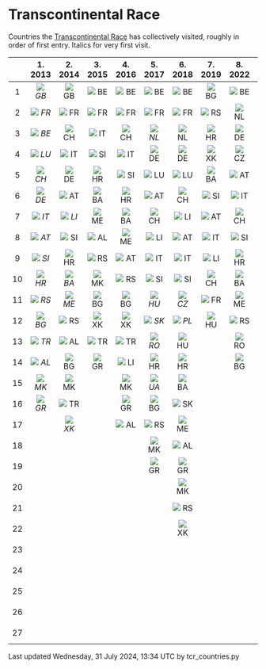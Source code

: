 # Transcontinental Race

Countries the [Transcontinental Race](https://www.transcontinental.cc/)
has collectively visited, roughly in order of first entry. Italics for
very first visit.

[start_generated]: # (start_generated)

|     |                                1. 2013                                 |                                2. 2014                                 |                               3. 2015                                |                               4. 2016                                |                                5. 2017                                 |                                6. 2018                                 |                               7. 2019                                |                               8. 2022                                |                               9. 2023                                |                               10. 2024                               |                                 All                                  |
| :-: | :--------------------------------------------------------------------: | :--------------------------------------------------------------------: | :------------------------------------------------------------------: | :------------------------------------------------------------------: | :--------------------------------------------------------------------: | :--------------------------------------------------------------------: | :------------------------------------------------------------------: | :------------------------------------------------------------------: | :------------------------------------------------------------------: | :------------------------------------------------------------------: | :------------------------------------------------------------------: |
|  1  | ![](https://hugovk.github.io/flag-icon/png/16/country-4x3/gb.png) *GB* |  ![](https://hugovk.github.io/flag-icon/png/16/country-4x3/gb.png) GB  | ![](https://hugovk.github.io/flag-icon/png/16/country-4x3/be.png) BE | ![](https://hugovk.github.io/flag-icon/png/16/country-4x3/be.png) BE |  ![](https://hugovk.github.io/flag-icon/png/16/country-4x3/be.png) BE  |  ![](https://hugovk.github.io/flag-icon/png/16/country-4x3/be.png) BE  | ![](https://hugovk.github.io/flag-icon/png/16/country-4x3/bg.png) BG | ![](https://hugovk.github.io/flag-icon/png/16/country-4x3/be.png) BE | ![](https://hugovk.github.io/flag-icon/png/16/country-4x3/be.png) BE | ![](https://hugovk.github.io/flag-icon/png/16/country-4x3/fr.png) FR | ![](https://hugovk.github.io/flag-icon/png/16/country-4x3/gb.png) GB |
|  2  | ![](https://hugovk.github.io/flag-icon/png/16/country-4x3/fr.png) *FR* |  ![](https://hugovk.github.io/flag-icon/png/16/country-4x3/fr.png) FR  | ![](https://hugovk.github.io/flag-icon/png/16/country-4x3/fr.png) FR | ![](https://hugovk.github.io/flag-icon/png/16/country-4x3/fr.png) FR |  ![](https://hugovk.github.io/flag-icon/png/16/country-4x3/fr.png) FR  |  ![](https://hugovk.github.io/flag-icon/png/16/country-4x3/fr.png) FR  | ![](https://hugovk.github.io/flag-icon/png/16/country-4x3/rs.png) RS | ![](https://hugovk.github.io/flag-icon/png/16/country-4x3/nl.png) NL | ![](https://hugovk.github.io/flag-icon/png/16/country-4x3/fr.png) FR | ![](https://hugovk.github.io/flag-icon/png/16/country-4x3/be.png) BE | ![](https://hugovk.github.io/flag-icon/png/16/country-4x3/fr.png) FR |
|  3  | ![](https://hugovk.github.io/flag-icon/png/16/country-4x3/be.png) *BE* |  ![](https://hugovk.github.io/flag-icon/png/16/country-4x3/ch.png) CH  | ![](https://hugovk.github.io/flag-icon/png/16/country-4x3/it.png) IT | ![](https://hugovk.github.io/flag-icon/png/16/country-4x3/ch.png) CH | ![](https://hugovk.github.io/flag-icon/png/16/country-4x3/nl.png) *NL* |  ![](https://hugovk.github.io/flag-icon/png/16/country-4x3/nl.png) NL  | ![](https://hugovk.github.io/flag-icon/png/16/country-4x3/hr.png) HR | ![](https://hugovk.github.io/flag-icon/png/16/country-4x3/de.png) DE | ![](https://hugovk.github.io/flag-icon/png/16/country-4x3/lu.png) LU | ![](https://hugovk.github.io/flag-icon/png/16/country-4x3/nl.png) NL | ![](https://hugovk.github.io/flag-icon/png/16/country-4x3/be.png) BE |
|  4  | ![](https://hugovk.github.io/flag-icon/png/16/country-4x3/lu.png) *LU* |  ![](https://hugovk.github.io/flag-icon/png/16/country-4x3/it.png) IT  | ![](https://hugovk.github.io/flag-icon/png/16/country-4x3/si.png) SI | ![](https://hugovk.github.io/flag-icon/png/16/country-4x3/it.png) IT |  ![](https://hugovk.github.io/flag-icon/png/16/country-4x3/de.png) DE  |  ![](https://hugovk.github.io/flag-icon/png/16/country-4x3/de.png) DE  | ![](https://hugovk.github.io/flag-icon/png/16/country-4x3/xk.png) XK | ![](https://hugovk.github.io/flag-icon/png/16/country-4x3/cz.png) CZ | ![](https://hugovk.github.io/flag-icon/png/16/country-4x3/de.png) DE | ![](https://hugovk.github.io/flag-icon/png/16/country-4x3/de.png) DE | ![](https://hugovk.github.io/flag-icon/png/16/country-4x3/lu.png) LU |
|  5  | ![](https://hugovk.github.io/flag-icon/png/16/country-4x3/ch.png) *CH* |  ![](https://hugovk.github.io/flag-icon/png/16/country-4x3/de.png) DE  | ![](https://hugovk.github.io/flag-icon/png/16/country-4x3/hr.png) HR | ![](https://hugovk.github.io/flag-icon/png/16/country-4x3/si.png) SI |  ![](https://hugovk.github.io/flag-icon/png/16/country-4x3/lu.png) LU  |  ![](https://hugovk.github.io/flag-icon/png/16/country-4x3/lu.png) LU  | ![](https://hugovk.github.io/flag-icon/png/16/country-4x3/ba.png) BA | ![](https://hugovk.github.io/flag-icon/png/16/country-4x3/at.png) AT | ![](https://hugovk.github.io/flag-icon/png/16/country-4x3/ch.png) CH | ![](https://hugovk.github.io/flag-icon/png/16/country-4x3/lu.png) LU | ![](https://hugovk.github.io/flag-icon/png/16/country-4x3/ch.png) CH |
|  6  | ![](https://hugovk.github.io/flag-icon/png/16/country-4x3/de.png) *DE* |  ![](https://hugovk.github.io/flag-icon/png/16/country-4x3/at.png) AT  | ![](https://hugovk.github.io/flag-icon/png/16/country-4x3/ba.png) BA | ![](https://hugovk.github.io/flag-icon/png/16/country-4x3/hr.png) HR |  ![](https://hugovk.github.io/flag-icon/png/16/country-4x3/at.png) AT  |  ![](https://hugovk.github.io/flag-icon/png/16/country-4x3/ch.png) CH  | ![](https://hugovk.github.io/flag-icon/png/16/country-4x3/si.png) SI | ![](https://hugovk.github.io/flag-icon/png/16/country-4x3/it.png) IT | ![](https://hugovk.github.io/flag-icon/png/16/country-4x3/li.png) LI | ![](https://hugovk.github.io/flag-icon/png/16/country-4x3/ch.png) CH | ![](https://hugovk.github.io/flag-icon/png/16/country-4x3/de.png) DE |
|  7  | ![](https://hugovk.github.io/flag-icon/png/16/country-4x3/it.png) *IT* | ![](https://hugovk.github.io/flag-icon/png/16/country-4x3/li.png) *LI* | ![](https://hugovk.github.io/flag-icon/png/16/country-4x3/me.png) ME | ![](https://hugovk.github.io/flag-icon/png/16/country-4x3/ba.png) BA |  ![](https://hugovk.github.io/flag-icon/png/16/country-4x3/ch.png) CH  |  ![](https://hugovk.github.io/flag-icon/png/16/country-4x3/li.png) LI  | ![](https://hugovk.github.io/flag-icon/png/16/country-4x3/at.png) AT | ![](https://hugovk.github.io/flag-icon/png/16/country-4x3/ch.png) CH | ![](https://hugovk.github.io/flag-icon/png/16/country-4x3/it.png) IT | ![](https://hugovk.github.io/flag-icon/png/16/country-4x3/at.png) AT | ![](https://hugovk.github.io/flag-icon/png/16/country-4x3/it.png) IT |
|  8  | ![](https://hugovk.github.io/flag-icon/png/16/country-4x3/at.png) *AT* |  ![](https://hugovk.github.io/flag-icon/png/16/country-4x3/si.png) SI  | ![](https://hugovk.github.io/flag-icon/png/16/country-4x3/al.png) AL | ![](https://hugovk.github.io/flag-icon/png/16/country-4x3/me.png) ME |  ![](https://hugovk.github.io/flag-icon/png/16/country-4x3/li.png) LI  |  ![](https://hugovk.github.io/flag-icon/png/16/country-4x3/at.png) AT  | ![](https://hugovk.github.io/flag-icon/png/16/country-4x3/it.png) IT | ![](https://hugovk.github.io/flag-icon/png/16/country-4x3/si.png) SI | ![](https://hugovk.github.io/flag-icon/png/16/country-4x3/at.png) AT | ![](https://hugovk.github.io/flag-icon/png/16/country-4x3/it.png) IT | ![](https://hugovk.github.io/flag-icon/png/16/country-4x3/at.png) AT |
|  9  | ![](https://hugovk.github.io/flag-icon/png/16/country-4x3/si.png) *SI* |  ![](https://hugovk.github.io/flag-icon/png/16/country-4x3/hr.png) HR  | ![](https://hugovk.github.io/flag-icon/png/16/country-4x3/rs.png) RS | ![](https://hugovk.github.io/flag-icon/png/16/country-4x3/at.png) AT |  ![](https://hugovk.github.io/flag-icon/png/16/country-4x3/it.png) IT  |  ![](https://hugovk.github.io/flag-icon/png/16/country-4x3/it.png) IT  | ![](https://hugovk.github.io/flag-icon/png/16/country-4x3/li.png) LI | ![](https://hugovk.github.io/flag-icon/png/16/country-4x3/hr.png) HR | ![](https://hugovk.github.io/flag-icon/png/16/country-4x3/si.png) SI | ![](https://hugovk.github.io/flag-icon/png/16/country-4x3/si.png) SI | ![](https://hugovk.github.io/flag-icon/png/16/country-4x3/si.png) SI |
|  10 | ![](https://hugovk.github.io/flag-icon/png/16/country-4x3/hr.png) *HR* | ![](https://hugovk.github.io/flag-icon/png/16/country-4x3/ba.png) *BA* | ![](https://hugovk.github.io/flag-icon/png/16/country-4x3/mk.png) MK | ![](https://hugovk.github.io/flag-icon/png/16/country-4x3/rs.png) RS |  ![](https://hugovk.github.io/flag-icon/png/16/country-4x3/si.png) SI  |  ![](https://hugovk.github.io/flag-icon/png/16/country-4x3/si.png) SI  | ![](https://hugovk.github.io/flag-icon/png/16/country-4x3/ch.png) CH | ![](https://hugovk.github.io/flag-icon/png/16/country-4x3/ba.png) BA | ![](https://hugovk.github.io/flag-icon/png/16/country-4x3/hr.png) HR | ![](https://hugovk.github.io/flag-icon/png/16/country-4x3/hr.png) HR | ![](https://hugovk.github.io/flag-icon/png/16/country-4x3/hr.png) HR |
|  11 | ![](https://hugovk.github.io/flag-icon/png/16/country-4x3/rs.png) *RS* | ![](https://hugovk.github.io/flag-icon/png/16/country-4x3/me.png) *ME* | ![](https://hugovk.github.io/flag-icon/png/16/country-4x3/bg.png) BG | ![](https://hugovk.github.io/flag-icon/png/16/country-4x3/bg.png) BG | ![](https://hugovk.github.io/flag-icon/png/16/country-4x3/hu.png) *HU* | ![](https://hugovk.github.io/flag-icon/png/16/country-4x3/cz.png) *CZ* | ![](https://hugovk.github.io/flag-icon/png/16/country-4x3/fr.png) FR | ![](https://hugovk.github.io/flag-icon/png/16/country-4x3/me.png) ME | ![](https://hugovk.github.io/flag-icon/png/16/country-4x3/ba.png) BA | ![](https://hugovk.github.io/flag-icon/png/16/country-4x3/li.png) LI | ![](https://hugovk.github.io/flag-icon/png/16/country-4x3/rs.png) RS |
|  12 | ![](https://hugovk.github.io/flag-icon/png/16/country-4x3/bg.png) *BG* |  ![](https://hugovk.github.io/flag-icon/png/16/country-4x3/rs.png) RS  | ![](https://hugovk.github.io/flag-icon/png/16/country-4x3/xk.png) XK | ![](https://hugovk.github.io/flag-icon/png/16/country-4x3/xk.png) XK | ![](https://hugovk.github.io/flag-icon/png/16/country-4x3/sk.png) *SK* | ![](https://hugovk.github.io/flag-icon/png/16/country-4x3/pl.png) *PL* | ![](https://hugovk.github.io/flag-icon/png/16/country-4x3/hu.png) HU | ![](https://hugovk.github.io/flag-icon/png/16/country-4x3/rs.png) RS | ![](https://hugovk.github.io/flag-icon/png/16/country-4x3/me.png) ME | ![](https://hugovk.github.io/flag-icon/png/16/country-4x3/ba.png) BA | ![](https://hugovk.github.io/flag-icon/png/16/country-4x3/bg.png) BG |
|  13 | ![](https://hugovk.github.io/flag-icon/png/16/country-4x3/tr.png) *TR* |  ![](https://hugovk.github.io/flag-icon/png/16/country-4x3/al.png) AL  | ![](https://hugovk.github.io/flag-icon/png/16/country-4x3/tr.png) TR | ![](https://hugovk.github.io/flag-icon/png/16/country-4x3/tr.png) TR | ![](https://hugovk.github.io/flag-icon/png/16/country-4x3/ro.png) *RO* |  ![](https://hugovk.github.io/flag-icon/png/16/country-4x3/hu.png) HU  |                                                                      | ![](https://hugovk.github.io/flag-icon/png/16/country-4x3/ro.png) RO | ![](https://hugovk.github.io/flag-icon/png/16/country-4x3/al.png) AL | ![](https://hugovk.github.io/flag-icon/png/16/country-4x3/me.png) ME | ![](https://hugovk.github.io/flag-icon/png/16/country-4x3/tr.png) TR |
|  14 | ![](https://hugovk.github.io/flag-icon/png/16/country-4x3/al.png) *AL* |  ![](https://hugovk.github.io/flag-icon/png/16/country-4x3/bg.png) BG  | ![](https://hugovk.github.io/flag-icon/png/16/country-4x3/gr.png) GR | ![](https://hugovk.github.io/flag-icon/png/16/country-4x3/li.png) LI |  ![](https://hugovk.github.io/flag-icon/png/16/country-4x3/hr.png) HR  |  ![](https://hugovk.github.io/flag-icon/png/16/country-4x3/hr.png) HR  |                                                                      | ![](https://hugovk.github.io/flag-icon/png/16/country-4x3/bg.png) BG | ![](https://hugovk.github.io/flag-icon/png/16/country-4x3/mk.png) MK | ![](https://hugovk.github.io/flag-icon/png/16/country-4x3/rs.png) RS | ![](https://hugovk.github.io/flag-icon/png/16/country-4x3/al.png) AL |
|  15 | ![](https://hugovk.github.io/flag-icon/png/16/country-4x3/mk.png) *MK* |  ![](https://hugovk.github.io/flag-icon/png/16/country-4x3/mk.png) MK  |                                                                      | ![](https://hugovk.github.io/flag-icon/png/16/country-4x3/mk.png) MK | ![](https://hugovk.github.io/flag-icon/png/16/country-4x3/ua.png) *UA* |  ![](https://hugovk.github.io/flag-icon/png/16/country-4x3/ba.png) BA  |                                                                      |                                                                      | ![](https://hugovk.github.io/flag-icon/png/16/country-4x3/gr.png) GR | ![](https://hugovk.github.io/flag-icon/png/16/country-4x3/xk.png) XK | ![](https://hugovk.github.io/flag-icon/png/16/country-4x3/mk.png) MK |
|  16 | ![](https://hugovk.github.io/flag-icon/png/16/country-4x3/gr.png) *GR* |  ![](https://hugovk.github.io/flag-icon/png/16/country-4x3/tr.png) TR  |                                                                      | ![](https://hugovk.github.io/flag-icon/png/16/country-4x3/gr.png) GR |  ![](https://hugovk.github.io/flag-icon/png/16/country-4x3/bg.png) BG  |  ![](https://hugovk.github.io/flag-icon/png/16/country-4x3/sk.png) SK  |                                                                      |                                                                      | ![](https://hugovk.github.io/flag-icon/png/16/country-4x3/rs.png) RS | ![](https://hugovk.github.io/flag-icon/png/16/country-4x3/mk.png) MK | ![](https://hugovk.github.io/flag-icon/png/16/country-4x3/gr.png) GR |
|  17 |                                                                        | ![](https://hugovk.github.io/flag-icon/png/16/country-4x3/xk.png) *XK* |                                                                      | ![](https://hugovk.github.io/flag-icon/png/16/country-4x3/al.png) AL |  ![](https://hugovk.github.io/flag-icon/png/16/country-4x3/rs.png) RS  |  ![](https://hugovk.github.io/flag-icon/png/16/country-4x3/me.png) ME  |                                                                      |                                                                      | ![](https://hugovk.github.io/flag-icon/png/16/country-4x3/xk.png) XK | ![](https://hugovk.github.io/flag-icon/png/16/country-4x3/gr.png) GR | ![](https://hugovk.github.io/flag-icon/png/16/country-4x3/li.png) LI |
|  18 |                                                                        |                                                                        |                                                                      |                                                                      |  ![](https://hugovk.github.io/flag-icon/png/16/country-4x3/mk.png) MK  |  ![](https://hugovk.github.io/flag-icon/png/16/country-4x3/al.png) AL  |                                                                      |                                                                      |                                                                      | ![](https://hugovk.github.io/flag-icon/png/16/country-4x3/bg.png) BG | ![](https://hugovk.github.io/flag-icon/png/16/country-4x3/ba.png) BA |
|  19 |                                                                        |                                                                        |                                                                      |                                                                      |  ![](https://hugovk.github.io/flag-icon/png/16/country-4x3/gr.png) GR  |  ![](https://hugovk.github.io/flag-icon/png/16/country-4x3/gr.png) GR  |                                                                      |                                                                      |                                                                      | ![](https://hugovk.github.io/flag-icon/png/16/country-4x3/tr.png) TR | ![](https://hugovk.github.io/flag-icon/png/16/country-4x3/me.png) ME |
|  20 |                                                                        |                                                                        |                                                                      |                                                                      |                                                                        |  ![](https://hugovk.github.io/flag-icon/png/16/country-4x3/mk.png) MK  |                                                                      |                                                                      |                                                                      | ![](https://hugovk.github.io/flag-icon/png/16/country-4x3/al.png) AL | ![](https://hugovk.github.io/flag-icon/png/16/country-4x3/xk.png) XK |
|  21 |                                                                        |                                                                        |                                                                      |                                                                      |                                                                        |  ![](https://hugovk.github.io/flag-icon/png/16/country-4x3/rs.png) RS  |                                                                      |                                                                      |                                                                      |                                                                      | ![](https://hugovk.github.io/flag-icon/png/16/country-4x3/nl.png) NL |
|  22 |                                                                        |                                                                        |                                                                      |                                                                      |                                                                        |  ![](https://hugovk.github.io/flag-icon/png/16/country-4x3/xk.png) XK  |                                                                      |                                                                      |                                                                      |                                                                      | ![](https://hugovk.github.io/flag-icon/png/16/country-4x3/hu.png) HU |
|  23 |                                                                        |                                                                        |                                                                      |                                                                      |                                                                        |                                                                        |                                                                      |                                                                      |                                                                      |                                                                      | ![](https://hugovk.github.io/flag-icon/png/16/country-4x3/sk.png) SK |
|  24 |                                                                        |                                                                        |                                                                      |                                                                      |                                                                        |                                                                        |                                                                      |                                                                      |                                                                      |                                                                      | ![](https://hugovk.github.io/flag-icon/png/16/country-4x3/ro.png) RO |
|  25 |                                                                        |                                                                        |                                                                      |                                                                      |                                                                        |                                                                        |                                                                      |                                                                      |                                                                      |                                                                      | ![](https://hugovk.github.io/flag-icon/png/16/country-4x3/ua.png) UA |
|  26 |                                                                        |                                                                        |                                                                      |                                                                      |                                                                        |                                                                        |                                                                      |                                                                      |                                                                      |                                                                      | ![](https://hugovk.github.io/flag-icon/png/16/country-4x3/cz.png) CZ |
|  27 |                                                                        |                                                                        |                                                                      |                                                                      |                                                                        |                                                                        |                                                                      |                                                                      |                                                                      |                                                                      | ![](https://hugovk.github.io/flag-icon/png/16/country-4x3/pl.png) PL |

[end_generated]: # (end_generated)

Last updated Wednesday, 31 July 2024, 13:34 UTC by tcr_countries.py
